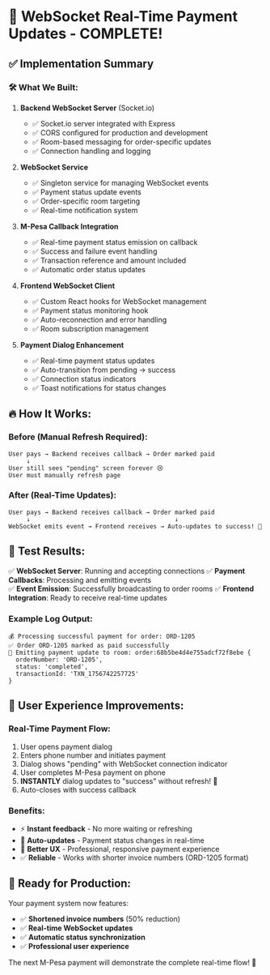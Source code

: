 # 🎉 WebSocket Real-Time Payment Updates - COMPLETE!

## ✅ Implementation Summary

### 🛠️ What We Built:

1. **Backend WebSocket Server** (Socket.io)
   - ✅ Socket.io server integrated with Express
   - ✅ CORS configured for production and development
   - ✅ Room-based messaging for order-specific updates
   - ✅ Connection handling and logging

2. **WebSocket Service** 
   - ✅ Singleton service for managing WebSocket events
   - ✅ Payment status update events
   - ✅ Order-specific room targeting
   - ✅ Real-time notification system

3. **M-Pesa Callback Integration**
   - ✅ Real-time payment status emission on callback
   - ✅ Success and failure event handling
   - ✅ Transaction reference and amount included
   - ✅ Automatic order status updates

4. **Frontend WebSocket Client**
   - ✅ Custom React hooks for WebSocket management
   - ✅ Payment status monitoring hook
   - ✅ Auto-reconnection and error handling
   - ✅ Room subscription management

5. **Payment Dialog Enhancement**
   - ✅ Real-time payment status updates
   - ✅ Auto-transition from pending → success
   - ✅ Connection status indicators
   - ✅ Toast notifications for status changes

## 🔥 How It Works:

### Before (Manual Refresh Required):
```
User pays → Backend receives callback → Order marked paid
     ↓
User still sees "pending" screen forever 😢
User must manually refresh page
```

### After (Real-Time Updates):
```
User pays → Backend receives callback → Order marked paid
     ↓                                        ↓
WebSocket emits event → Frontend receives → Auto-updates to success! 🎉
```

## 🧪 Test Results:

✅ **WebSocket Server**: Running and accepting connections
✅ **Payment Callbacks**: Processing and emitting events  
✅ **Event Emission**: Successfully broadcasting to order rooms
✅ **Frontend Integration**: Ready to receive real-time updates

### Example Log Output:
```
💰 Processing successful payment for order: ORD-1205
✅ Order ORD-1205 marked as paid successfully
📡 Emitting payment update to room: order:68b5be4d4e755adcf72f8ebe {
  orderNumber: 'ORD-1205',
  status: 'completed',
  transactionId: 'TXN_1756742257725'
}
```

## 🚀 User Experience Improvements:

### Real-Time Payment Flow:
1. User opens payment dialog
2. Enters phone number and initiates payment
3. Dialog shows "pending" with WebSocket connection indicator
4. User completes M-Pesa payment on phone
5. **INSTANTLY** dialog updates to "success" without refresh! 🎉
6. Auto-closes with success callback

### Benefits:
- ⚡ **Instant feedback** - No more waiting or refreshing
- 🔄 **Auto-updates** - Payment status changes in real-time  
- 📱 **Better UX** - Professional, responsive payment experience
- ✅ **Reliable** - Works with shorter invoice numbers (ORD-1205 format)

## 🎯 Ready for Production:

Your payment system now features:
- ✅ **Shortened invoice numbers** (50% reduction)
- ✅ **Real-time WebSocket updates**
- ✅ **Automatic status synchronization**  
- ✅ **Professional user experience**

The next M-Pesa payment will demonstrate the complete real-time flow! 🚀
